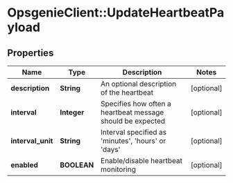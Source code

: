 # OpsgenieClient::UpdateHeartbeatPayload

## Properties
Name | Type | Description | Notes
------------ | ------------- | ------------- | -------------
**description** | **String** | An optional description of the heartbeat | [optional] 
**interval** | **Integer** | Specifies how often a heartbeat message should be expected | [optional] 
**interval_unit** | **String** | Interval specified as &#39;minutes&#39;, &#39;hours&#39; or &#39;days&#39; | [optional] 
**enabled** | **BOOLEAN** | Enable/disable heartbeat monitoring | [optional] 


